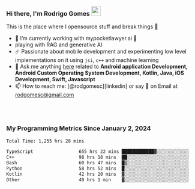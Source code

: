 
### Hi there, I'm Rodrigo Gomes <img src="https://media.giphy.com/media/hvRJCLFzcasrR4ia7z/giphy.gif" width="25px">
This is the place where I opensource stuff and break things 🤣
- 🔭 I’m currently working with mypocketlawyer.ai 💜
- playing with RAG and generative AI
- ☄️ Passionate about mobile development and experimenting low level implementations on it using `jsi`, `c++` and machine learning
- 💬 Ask me anything [here](https://github.com/rodgomesc/rodgomesc/issues) related to <b>Android application Development, Android Custom Operating System Development, Kotlin, Java, iOS Development, Swift, Javascript</b>
- 📫 How to reach me: [@rodgomesc][linkedin] or say 👋 on Email at [rodgomesc@gmail.com](mailto:rodgomesc@gmail.com)


<br/>

<!-- 
<picture>
  <img src="/github-metrics.svg" alt="Metrics">
</picture>
-->

</br>

### My Programming Metrics Since January 2, 2024 


<!--START_SECTION:waka-->

```txt
Total Time: 1,255 hrs 28 mins

TypeScript                 655 hrs 22 mins ████████████▓░░░░░░░░░░░░   50.59 %
C++                        98 hrs 18 mins  ██░░░░░░░░░░░░░░░░░░░░░░░   07.59 %
Bash                       60 hrs 47 mins  █▒░░░░░░░░░░░░░░░░░░░░░░░   04.69 %
Python                     58 hrs 52 mins  █░░░░░░░░░░░░░░░░░░░░░░░░   04.54 %
Kotlin                     42 hrs 20 mins  ▓░░░░░░░░░░░░░░░░░░░░░░░░   03.27 %
Other                      40 hrs 1 min    ▓░░░░░░░░░░░░░░░░░░░░░░░░   03.09 %
```

<!--END_SECTION:waka-->
